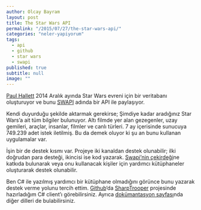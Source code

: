 ```yaml
---
author: Olcay Bayram
layout: post
title: The Star Wars API
permalink: "/2015/07/27/the-star-wars-api/"
categories: "neler-yapiyorum"
tags: 
  - api
  - github
  - star wars
  - swapi
published: true
subtitle: null
image: ""
---
```


<a href="http://phalt.co/" target="_blank">Paul Hallett</a> 2014 Aralık ayında Star Wars evreni için bir veritabanı oluşturuyor ve bunu <a title="The Star Wars API" href="https://swapi.co/" target="_blank">SWAPI</a> adında bir API ile paylaşıyor.

Kendi duyurduğu şekilde aktarmak gerekirse; Şimdiye kadar aradığınız Star Wars&#8217;a ait tüm bilgiler bulunuyor. Altı filmde yer alan gezegenler, uzay gemileri, araçlar, insanlar, filmler ve canlı türleri. 7 ay içerisinde sunucuya 749.239 adet istek iletilmiş. Bu da demek oluyor ki şu an bunu kullanan uygulamalar var.

İşin bir de destek kısmı var. Projeye iki kanaldan destek olunabilir; ilki doğrudan para desteği, ikincisi ise kod yazarak. [Swapi&#8217;nin çekirdeği][1]ne katkıda bulunarak veya onu kullanacak kişiler için yardımcı kütüphaneler oluşturarak destek olunabilir.

Ben C# ile yazılmış yardımcı bir kütüphane olmadığını görünce bunu yazarak destek verme yolunu tercih ettim. <a href="https://github.com/olcay" target="_blank">Github</a>&#8216;da [SharpTrooper][2] projesinde hazırladığım C# client&#8217;ı görebilirsiniz. Ayrıca [dokümantasyon sayfası][3]nda diğer dilleri de bulabilirsiniz.

 [1]: https://github.com/phalt/swapi
 [2]: https://github.com/olcay/SharpTrooper
 [3]: https://swapi.co/documentation#csharp
